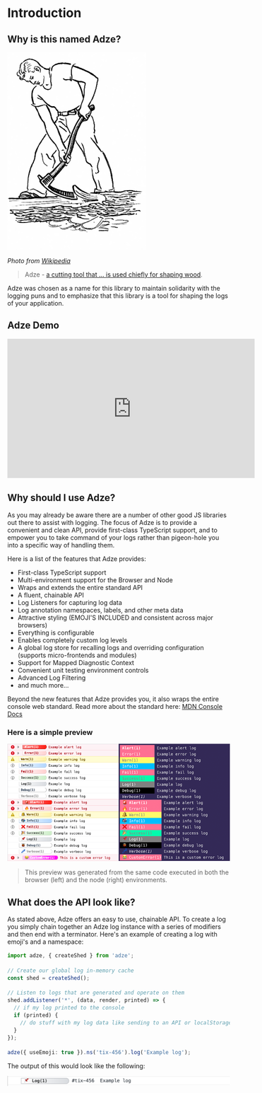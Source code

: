 # Introduction

## Why is this named Adze?

![A drawing of a man using an adze to shape a log](./assets/adze.png)

_Photo from [Wikipedia](https://en.wikipedia.org/wiki/Adze)_

> Adze - [a cutting tool that ... is used chiefly for shaping wood](https://www.merriam-webster.com/dictionary/adze).

Adze was chosen as a name for this library to maintain solidarity with the logging puns and to emphasize that this library is a tool for shaping the logs of your application.

## Adze Demo

<div class="youtube-video-container">
  <iframe width="560" height="315"  src="https://www.youtube-nocookie.com/embed/8Ht3LKowKR0" title="YouTube video player" frameborder="0" allow="accelerometer; autoplay; clipboard-write; encrypted-media; gyroscope; picture-in-picture" allowfullscreen></iframe>
</div>

## Why should I use Adze?

As you may already be aware there are a number of other good JS libraries out there to assist with logging. The focus of Adze is to provide a convenient and clean API, provide first-class TypeScript support, and to empower you to take command of your logs rather than pigeon-hole you into a specific way of handling them.

Here is a list of the features that Adze provides:

- First-class TypeScript support
- Multi-environment support for the Browser and Node
- Wraps and extends the entire standard API
- A fluent, chainable API
- Log Listeners for capturing log data
- Log annotation namespaces, labels, and other meta data
- Attractive styling (EMOJI'S INCLUDED and consistent across major browsers)
- Everything is configurable
- Enables completely custom log levels
- A global log store for recalling logs and overriding configuration (supports micro-frontends and modules)
- Support for Mapped Diagnostic Context
- Convenient unit testing environment controls
- Advanced Log Filtering
- and much more...

Beyond the new features that Adze provides you, it also wraps the entire console web standard.
Read more about the standard here: [MDN Console Docs](https://developer.mozilla.org/en-US/docs/Web/API/console)

### Here is a simple preview

![Preview of Adze logs](./assets/demo.png)

> This preview was generated from the same code executed in both the browser (left) and the node (right) environments.

## What does the API look like?

As stated above, Adze offers an easy to use, chainable API. To create a log you simply chain together an Adze log instance with a series of modifiers and then end with a terminator. Here's an example of creating a log with emoji's and a namespace:

```typescript
import adze, { createShed } from 'adze';

// Create our global log in-memory cache
const shed = createShed();

// Listen to logs that are generated and operate on them
shed.addListener('*', (data, render, printed) => {
  // if my log printed to the console
  if (printed) {
    // do stuff with my log data like sending to an API or localStorage
  }
});

adze({ useEmoji: true }).ns('tix-456').log('Example log');
```

The output of this would look like the following:

![Preview of Adze logs](./examples/api_example_output.png)
